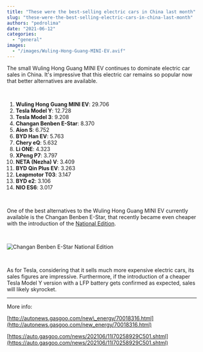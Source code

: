 ```yaml
---
title: "These were the best-selling electric cars in China last month"
slug: "these-were-the-best-selling-electric-cars-in-china-last-month"
authors: "pedrolima"
date: "2021-06-12"
categories: 
  - "general"
images: 
  - "/images/Wuling-Hong-Guang-MINI-EV.avif"
---
```


The small Wuling Hong Guang MINI EV continues to dominate electric car sales in China. It's impressive that this electric car remains so popular now that better alternatives are available.

 

1. **Wuling Hong Guang MINI EV**: 29.706
2. **Tesla Model Y**: 12.728
3. **Tesla Model 3**: 9.208
4. **Changan Benben E-Star**: 8.370
5. **Aion S**: 6.752
6. **BYD Han EV**: 5.763
7. **Chery eQ**: 5.632
8. **Li ONE**: 4.323
9. **XPeng P7**: 3.797
10. **NETA (Nezha) V**: 3.409
11. **BYD Qin Plus EV**: 3.263
12. **Leapmotor T03**: 3.147
13. **BYD e2**: 3.106
14. **NIO ES6**: 3.017

 

One of the best alternatives to the Wuling Hong Guang MINI EV currently available is the Changan Benben E-Star, that recently became even cheaper with the introduction of the [National Edition](/2021/05/20/changan-benben-e-star-gets-new-low-cost-edition/).

 

![Changan Benben E-Star National Edition](images/Changan-Benben-E-Star-National-Edition.avif)

 

As for Tesla, considering that it sells much more expensive electric cars, its sales figures are impressive. Furthermore, if the introduction of a cheaper Tesla Model Y version with a LFP battery gets confirmed as expected, sales will likely skyrocket.

---

More info:

[http://autonews.gasgoo.com/new\_energy/70018316.html](http://autonews.gasgoo.com/new_energy/70018316.html)

[https://auto.gasgoo.com/news/202106/11I70258929C501.shtml](https://auto.gasgoo.com/news/202106/11I70258929C501.shtml)
